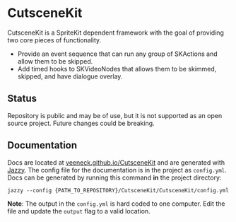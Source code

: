 # CutsceneKit

CutsceneKit is a SpriteKit dependent framework with the goal of providing two core pieces of functionality.

- Provide an event sequence that can run any group of SKActions and allow them to be skipped.
- Add timed hooks to SKVideoNodes that allows them to be skimmed, skipped, and have dialogue overlay.

## Status

Repository is public and may be of use, but it is not supported as an open source project. Future changes could be breaking.

## Documentation

Docs are located at [veeneck.github.io/CutsceneKit](http://veeneck.github.io/CutsceneKit) and are generated with [Jazzy](https://github.com/Realm/jazzy). The config file for the documentation is in the project as `config.yml`. Docs can be generated by running this command **in** the project directory:

    jazzy --config {PATH_TO_REPOSITORY}/CutsceneKit/CutsceneKit/config.yml

**Note**: The output in the `config.yml` is hard coded to one computer. Edit the file and update the `output` flag to a valid location.

